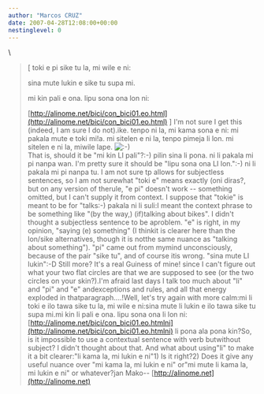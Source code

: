 ```yaml
---
author: "Marcos CRUZ"
date: 2007-04-28T12:08:00+00:00
nestinglevel: 0
---
```

\
> 
> \[ toki e pi sike tu la, mi wile e ni:
> 
> sina mute lukin e sike tu supa mi.
> 
> mi kin pali e ona. lipu sona ona lon ni:
> 
> [http://alinome.net/bici/con_bici01.eo.html](http://alinome.net/bici/con_bici01.eo.html) \]
> I'm not sure I get this (indeed, I am sure I do not).ike. tenpo ni la, mi kama sona e ni: mi pakala mute e toki mi!a. mi sitelen e ni la, tenpo pimeja li lon. mi sitelen e ni la, miwile lape. ![:-)](images/smilies/icon_e_smile.gif "Smile")\
> That is, should it be "mi kin LI pali"?:-) pilin sina li pona. ni li pakala mi pi nanpa wan.
> I'm pretty sure it should be "lipu sona ona LI lon.":-) ni li pakala mi pi nanpa tu.
> I am not sure tp allows for subjectless sentences, so I am not surewhat "toki e" means exactly (oni diras?, but on any version of therule, "e pi" doesn't work --
 something
> omitted, but I can't supply it from context. I suppose that "tokie" is meant to be for "talks:-) pakala ni li suli:I meant the context phrase to be something like "(by the way,) (if)talking about bikes". I didn't thought a subjectless sentence to be aproblem. "e" is right, in my opinion, "saying (e) something" (I thinkit is clearer here than the lon/sike alternatives, though it is notthe same nuance as "talking about something"). "pi" came out from mymind unconsciously, because of the pair "sike tu", and of course itis wrong.
> "sina mute LI lukin":-D Still more? It's a real Guiness of mine!
> since I can't figure out what your two flat circles are
> that we are supposed to see (or the two circles on your skin?).I'm afraid last days I talk too much about "li" and "pi" and "e" andexceptions and rules, and all that energy exploded in thatparagraph....!Well, let's try again with more calm:mi li toki e ilo tawa sike tu la, mi wile e ni:sina mute li lukin e ilo tawa sike tu supa mi.mi kin li pali e ona. lipu sona ona li lon ni:[http://alinome.net/bici/con_bici01.eo.htmlni](http://alinome.net/bici/con_bici01.eo.htmlni) li pona ala pona kin?So, is it impossible to use a contextual sentence with verb butwithout subject? I didn't thought about that. And what about using"li" to make it a bit clearer:"li kama la, mi lukin e ni"1) Is it right?2) Does it give any useful nuance over "mi kama la, mi lukin e ni" or"mi mute li kama la, mi lukin e ni" or whatever?jan Mako--
[http://alinome.net](http://alinome.net)